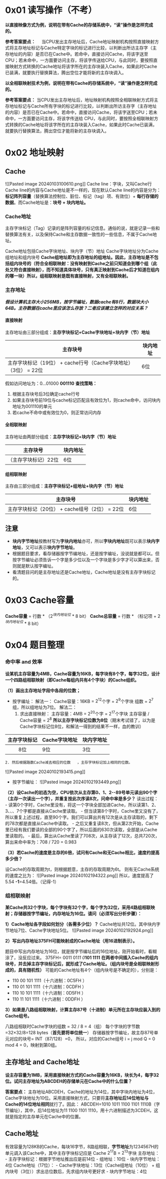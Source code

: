 # 0x01 读写操作（不考）

**以直接映像方式为例，说明在带有Cache的存储系统中，“读”操作是怎样完成的。**

**参考答案要点：**
    当CPU发出主存地址后，Cache地址映射机构按照直接映射方式将主存地址标记与Cache特定字块的标记进行比较，以判断出所访主存字（主存地址的内容）是否已在Cache中。若命中，直接访问Cache，将该字送至CPU；若未命中，一方面要访问主存，将该字传送给CPU，与此同时，要按照直接映射方式转换的Cache地址将该字所在的主存块装入Cache，如果此时Cache已装满，就要执行替换算法，腾出空位才能将新的主存块调入。

**以全相联映射技术为例，说明在带有Cache的存储系统中，“读”操作是怎样完成的。**

**参考答案要点：** 
    当CPU发出主存地址后，地址映射机构按照全相联映射方式将主存地址标记与Cache所有字块的标记进行比较，以判断出所访主存字（主存地址的内容）是否已在Cache中。若命中，直接访问Cache，将该字送至CPU；若未命中，一方面要访问主存，将该字传送给 CPU，与此同时，要按照全相联映射方式转换的Cache地址将该字所在的主存块装入Cache，如果此时Cache已装满，就要执行替换算法，腾出空位才能将新的主存块调入。

# 0x02 地址映射

## Cache
![[Pasted image 20240103100610.png]]
Cache line：字块，又叫Cache行
Cache line的内容与Cache地址是不一样的，现在默认Cache line的内容是分为：**标记阵列容量**（替换算法控制位、脏位、标记（tag）项、有效位）+ **每行存储的数据**。而Cache地址是：**块号 + 块内地址。**

### Cache地址

主存字块标记（Tag）记录的是阵列容量的标记信息。通俗的说，就是记录一些和替换算法有关，以及保持Cache和主存数据一致性的一些信息，不属于Cache地址。

Cache地址包括Cache字块地址、块内字（节）地址
Cache字块地址分为Cache组地址和组内块号
**Cache组地址即为主存地址的组地址。因此，主存地址是不包括组内块号的（符合全相联映射：没有映射到Cache之前只知道会到哪个组（此处又符合直接映射），而不知道具体块号，只有真正映射到Cache后才知道在组内的哪一块）所以，组相联映射是既有直接映射，又有全相联映射。**


### 主存地址

***假设计算机主存大小256MB，按字节编址，数据cache有8行，数据块大小64B。主存数据在cache里应该怎么存放？二者应该建立怎样的对应关系？***
#### 直接映射
主存地址由三部分组成：**主存字块标记+Cache字块地址+块内字（节）地址**

|主存块号|块内地址|
|---|---|
|主存字块标记（19位） + cache行号（Cache字块地址）（3位） = 22位 |6位|
假如访问地址为：0…01000 **001110**
**查找策略：**
1. 根据主存块号后3位确定cache行号
2. 如果主存块号前19位与cache标记匹配且有效位为1，则cache命中，访问块内地址为001110的单元
3. 若cache不命中或有效位为0，则正常访问内存
#### 全相联映射

主存地址由两部分组成：**主存字块标记+块内字（节）地址**

|主存块号|块内地址|
|---|---|
|（主存字块标记）22位 |6位|

#### 组相联映射

主存由三部分组成：**主存字块标记+组地址+块内字（节）地址**

|主存块号|块内地址|
|---|---|
|主存字块标记（20位） + cache组号（2位） = 22位|6位|

## 注意

- **块内字节地址**按教材写为**字块内地址**亦可，所以**字块内地址**既可以表示**块内字地址**，又可以表示**块内字节地址**。
- 根据题目要求，看存储器按字节编地址，还是按字编址，没说就是都可以。但按字节编址必须告诉一个字是多少位以及一个字块是多少字才可以算出来，否则就是默认按字编址。
- 看清题目问的是主存地址还是Cache地址，Cache地址是没有主存字块标记的。

# 0x03 Cache容量

**Cache容量** = 行数 * （$2^{块内地址位}$ * 8 bit）
**Cache总容量** = 行数 * （标记项 + $2^{块内地址位}$ * 8 bit）

# 0x04 题目整理

### 命中率 and 效率

**设某机主存容量为4MB，Cache容量为16KB，每字块有8个字，每字32位，设计一个四路组相联映射（即Cache每组内共有4个字块）的Cache组织。**

**（1）画出主存地址字段中各段的位数；**
- 按字编址：
	解法一：
	Cache容量：16KB = $2^{12}$个字 = $2^9$个字块
	组数 = $2^7$组，所以组地址为7位。
	解法二：
	1. 求出直接映射：
	主存容量：4MB = $2^{20}$个字 = $2^{17}$个字块
	主存容量 / Cache容量 = $2^8$
	**所以主存字块标记位数为8位**（期末考试错了，以为是Cache字块标记位8位，和解法一得到的结果不一样，血的教训）
	
| 主存字块标记 | Cache字块地址 | 块内字地址 |
|:------------:| ------------- | ---------- |
|     8位      | 9位           | 3位        |
	2. 然后根据路数Cache减去相应的位数	，主存字块标记加上相同的位数。

![[Pasted image 20240102193415.png]]

- 按字节编址：
![[Pasted image 20240102193449.png]]


**（2）设Cache的初态为空，CPU依次从主存第0、1、2--89号单元读出90个字（主存一次读出一个字），并重复按此次序读8次，问命中率是多少？**
读出过程：
	- 读第0个字时，Cache里没有，将这一个字块全部加进Cache，所以读第1、2、3、、、7个字都是直接从Cache里读取。
	- 但当读第8个字时，Cache里又没有了，所以重复上述过程，直至90个字。我们可以算出共有12次是从主存读取的，剩下的78次都是直接从Cache中读取。
	- 之后又重复读8次，但从第2次开始，Cache里已经有我们要读的全部的90个字了，所以后面的630次读取，全部是从Cache里读取的。
	- 最后，算出从Cache里读了708次，从主存读了12次，总共720次，算出来命中率为：708 / 720 = 0.983

**（3）若Cache的速度是主存的6倍，试问有Cache和无Cache相比，速度约提高多少倍？**

设Cache的存取周期为t，则根据题意，主存的存取周期为6t。
则有无Cache系统的速度之比为：
![[Pasted image 20240102194322.png]]
所以，速度提高了5.54 **-1**=4.54倍。（记得-1）

### 组相联映射

**某Cache共32个字块，每个字块有32个字，每个字为32位，采用4路组相联映射；存储器按字节编址，内存地址为16位。请问（必须写出分析步骤）：**

**1）Cache地址各字段如何划分（各需多少位）？**
Cache地址共12位。其中块内字节地址7位、Cache字块地址5位。
![[Pasted image 20240102192924.png]]


**2）写出内存地址375FH可能映射成的Cache地址（用16进制表示）。**

题目中写出内存地址为16位，就是按字节编址后的16位地址，刚开始看时，看糊涂了，没反应过来。
375FH= 0011 01*11 0***101 1111**
**在两者中间插入Cache的组内块号，并去掉主存字块标记后，就形成了Cache地址。（组内块号是全相联映射形成的，具有随机性）**
可能的Cache地址有4个（组内块号是不确定的），分别是：
- 110 00 101 1111（十六进制：0C5FH ）
- 110 01 101 1111（十六进制：0CDFH ）
- 110 10 101 1111（十六进制：0D5FH ）
- 110 11 101 1111（十六进制：0DDFH ）

**3）如果是八路组相联映射，计算主存87号（十进制）单元所在主存块应装入到的Cache组号。**

八路组相联时Cache字块的组数 = 32 / 8 = 4（组）
每个字块的字节数=32×32/8=128 bytes（**首先要将单位统一**）
存储器按字节编址，故主存87号单元对应的块号= INT（87/128）=0，
所以，对应的Cache组号 i = j mod Q = 0 mod 4 = 0，映射到第0组。


## 主存地址 and Cache地址
**设主存容量为1MB，采用直接映射方式的Cache容量为16KB，块长为4，每字32位。试问主存地址为ABCDEH的存储单元在Cache中的什么位置？**

**答案要点：**
主存地址ABCDEH，Cache的地址为14位，其中字块内地址为4位，Cache字块地址为10位。采用直接映射方式，只要将**主存地址后14位地址与Cache的14位地址相同**就行了。因此：
ABCDEH=1010 1011 1100 1101 1110B（字节编址），其中，后14位地址为11 1100 1101 1110，用十六进制描述为3CDEH，这就是指定的主存单元在Cache中的位置。

## Cache地址
有效容量为128KB的Cache，每块16字节，8路组相联，**字节地址**为1234567H的单元调入该Cache中，其中主存字块标记应是
Cache $2^{17}$B  = $2^{13}$字块
主存地址：
	- 主存字块标记：根据字节地址推出应是前14位
	- 组地址：10位
	- 块内字节地址：4位
Cache地址（17位）：
	- Cache字块地址：13位（Cache组地址（10位） + 组内块号（3位））求出总位数后，先求组内块号更好求
	- 块内字节地址：4位

